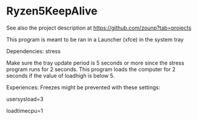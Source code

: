 # Ryzen5KeepAlive

See also the project description at https://github.com/zounp?tab=projects

This program is meant to be ran in a Launcher (xfce) in the system tray

Dependencies: stress

Make sure the tray update period is 5 seconds or more since the stress program runs for 2 seconds.
This program loads the computer for 2 seconds if the value of loadhigh is below 5.

Experiences:
Freezes might be prevented with these settings:

  usersysload=3

  loadtimecpu=1
